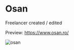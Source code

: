 # Osan

Freelancer created / edited

Preview: https://www.osan.ro/

![osan](https://user-images.githubusercontent.com/76398380/153771904-5cbc1bdf-f410-4885-a257-9e4a161602c0.png)
